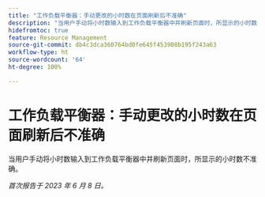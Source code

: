 ```yaml
---
title: "工作负载平衡器：手动更改的小时数在页面刷新后不准确"
description: "当用户手动将小时数输入到工作负载平衡器中并刷新页面时，所显示的小时数不准确。"
hidefromtoc: true
feature: Resource Management
source-git-commit: db4c3dca360764bd0fe645f453908b195f243a63
workflow-type: ht
source-wordcount: '64'
ht-degree: 100%

---
```



# 工作负载平衡器：手动更改的小时数在页面刷新后不准确

当用户手动将小时数输入到工作负载平衡器中并刷新页面时，所显示的小时数不准确。

_首次报告于 2023 年 6 月 8 日。_
